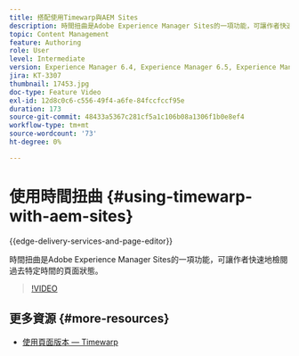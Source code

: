 ```yaml
---
title: 搭配使用Timewarp與AEM Sites
description: 時間扭曲是Adobe Experience Manager Sites的一項功能，可讓作者快速地檢閱過去特定時間的頁面狀態。
topic: Content Management
feature: Authoring
role: User
level: Intermediate
version: Experience Manager 6.4, Experience Manager 6.5, Experience Manager as a Cloud Service
jira: KT-3307
thumbnail: 17453.jpg
doc-type: Feature Video
exl-id: 12d8c0c6-c556-49f4-a6fe-84fccfccf95e
duration: 173
source-git-commit: 48433a5367c281cf5a1c106b08a1306f1b0e8ef4
workflow-type: tm+mt
source-wordcount: '73'
ht-degree: 0%

---
```


# 使用時間扭曲 {#using-timewarp-with-aem-sites}

{{edge-delivery-services-and-page-editor}}

時間扭曲是Adobe Experience Manager Sites的一項功能，可讓作者快速地檢閱過去特定時間的頁面狀態。

>[!VIDEO](https://video.tv.adobe.com/v/17453?quality=12&learn=on)

## 更多資源 {#more-resources}

* [使用頁面版本 — Timewarp](https://experienceleague.adobe.com/docs/experience-manager-cloud-service/sites/authoring/features/page-versions.html)
